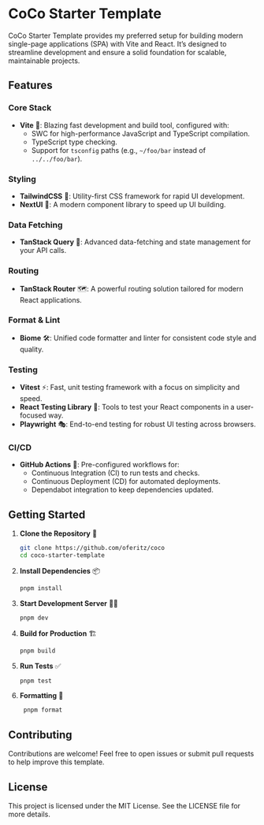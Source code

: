 # CoCo Starter Template

CoCo Starter Template provides my preferred setup for building modern single-page applications (SPA) with Vite and React. It’s designed to streamline development and ensure a solid foundation for scalable, maintainable projects.

## Features

### Core Stack
- **Vite** 🚀: Blazing fast development and build tool, configured with:
    - SWC for high-performance JavaScript and TypeScript compilation.
    - TypeScript type checking.
    - Support for `tsconfig` paths (e.g., `~/foo/bar` instead of `../../foo/bar`).

### Styling
- **TailwindCSS** 🎨: Utility-first CSS framework for rapid UI development.
- **NextUI** 🧩: A modern component library to speed up UI building.

### Data Fetching
- **TanStack Query** 📡: Advanced data-fetching and state management for your API calls.

### Routing
- **TanStack Router** 🗺️: A powerful routing solution tailored for modern React applications.

### Format & Lint
- **Biome** 🛠️: Unified code formatter and linter for consistent code style and quality.

### Testing
- **Vitest** ⚡: Fast, unit testing framework with a focus on simplicity and speed.
- **React Testing Library** 🧪: Tools to test your React components in a user-focused way.
- **Playwright** 🎭: End-to-end testing for robust UI testing across browsers.

### CI/CD
- **GitHub Actions** 🤖: Pre-configured workflows for:
    - Continuous Integration (CI) to run tests and checks.
    - Continuous Deployment (CD) for automated deployments.
    - Dependabot integration to keep dependencies updated.

## Getting Started

1. **Clone the Repository** 📁
   ```bash
   git clone https://github.com/oferitz/coco
   cd coco-starter-template
   ```

2. **Install Dependencies** 📦
   ```bash
   pnpm install
   ```

3. **Start Development Server** 🏃‍♂️
   ```bash
   pnpm dev
   ```

4. **Build for Production** 🏗️
   ```bash
   pnpm build
   ```

5. **Run Tests** ✅
   ```bash
   pnpm test
   ```

6. **Formatting** 🧹
   ```bash
    pnpm format
    ```
    
   
## Contributing
Contributions are welcome! Feel free to open issues or submit pull requests to help improve this template.

## License
This project is licensed under the MIT License. See the LICENSE file for more details.


